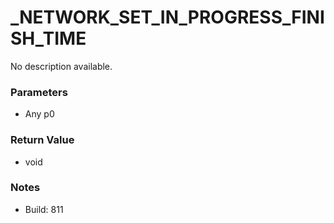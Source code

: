 # _NETWORK_SET_IN_PROGRESS_FINISH_TIME

No description available.

### Parameters
* Any p0

### Return Value
* void

### Notes
* Build: 811

